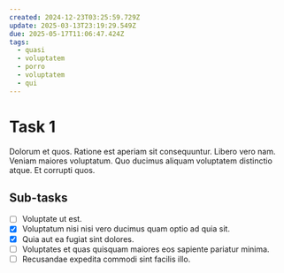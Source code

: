```yaml
---
created: 2024-12-23T03:25:59.729Z
update: 2025-03-13T23:19:29.549Z
due: 2025-05-17T11:06:47.424Z
tags:
  - quasi
  - voluptatem
  - porro
  - voluptatem
  - qui
---
```


# Task 1

Dolorum et quos. Ratione est aperiam sit consequuntur. Libero vero nam. Veniam maiores voluptatum. Quo ducimus aliquam voluptatem distinctio atque. Et corrupti quos.

## Sub-tasks

- [ ] Voluptate ut est.
- [x] Voluptatum nisi nisi vero ducimus quam optio ad quia sit.
- [x] Quia aut ea fugiat sint dolores.
- [ ] Voluptates et quas quisquam maiores eos sapiente pariatur minima.
- [ ] Recusandae expedita commodi sint facilis illo.
